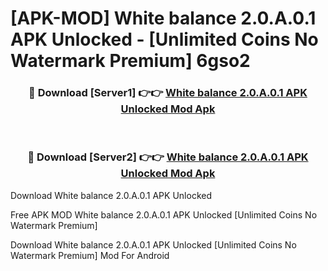 # [APK-MOD] White balance 2.0.A.0.1 APK Unlocked - [Unlimited Coins No Watermark Premium] 6gso2



<div align="center">
<h3>🔴 Download [Server1] 👉👉 <a href="https://momento.my/?title=White_balance_2.0.A.0.1_APK_Unlocked">White balance 2.0.A.0.1 APK Unlocked Mod Apk</a></h3><br>

<h3>🔴 Download [Server2] 👉👉 <a href="https://momento.my/?title=White_balance_2.0.A.0.1_APK_Unlocked">White balance 2.0.A.0.1 APK Unlocked Mod Apk</a></h3>
</div>



Download White balance 2.0.A.0.1 APK Unlocked 

Free APK MOD White balance 2.0.A.0.1 APK Unlocked [Unlimited Coins No Watermark Premium]

Download White balance 2.0.A.0.1 APK Unlocked [Unlimited Coins No Watermark Premium] Mod For Android
